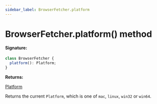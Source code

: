 ```yaml
---
sidebar_label: BrowserFetcher.platform
---
```


# BrowserFetcher.platform() method

#### Signature:

```typescript
class BrowserFetcher {
  platform(): Platform;
}
```

**Returns:**

[Platform](./puppeteer.platform.md)

Returns the current `Platform`, which is one of `mac`, `linux`, `win32` or `win64`.
